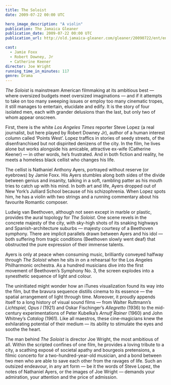 ```yaml
---
title: The Soloist
date: 2009-07-22 00:00 UTC

hero_image_description: "A violin"
publication: The Jamaica Gleaner
publication_date: 2009-07-22 00:00 UTC
publication_url: http://old.jamaica-gleaner.com/gleaner/20090722/ent/ent4.html

cast:
  - Jamie Foxx
  - Robert Downey, Jr
  - Catherine Keener
director: Joe Wright
running_time_in_minutes: 117
genre: Drama
---
```


*The Soloist* is mainstream American filmmaking at its ambitious best — where
oversized budgets meet oversized imaginations — and if it attempts to take on
too many sweeping issues or employ too many cinematic tropes, it still manages
to entertain, elucidate and edify. It is the story of four isolated men, each
with grander delusions than the last, but only two of whom appear onscreen.

First, there is the white *Los Angeles Times* reporter Steve Lopez (a real
journalist, but here played by Robert Downey Jr), author of a human interest
column called ‘Points West’. Lopez traffics in stories of seedy streets, of the
disenfranchised but not dispirited denizens of the city. In the film, he lives
alone but works alongside his amicable, attractive ex-wife (Catherine Keener) —
in other words, he’s frustrated. And in both fiction and reality, he meets a
homeless black cellist who changes his life.

The cellist is Nathaniel Anthony Ayers, portrayed without reserve (or eyebrows)
by Jamie Foxx. His Ayers stumbles along both sides of the divide between genius
and insanity, talking in a soft, rambling patter as his mouth tries to catch up
with his mind. In both art and life, Ayers dropped out of New York’s Julliard
School because of his schizophrenia. When Lopez spots him, he has a violin with
two strings and a running commentary about his favourite Romantic composer.

Ludwig van Beethoven, although not seen except in marble or plastic, provides
the aural topology for *The Soloist*. One scene revels in the concrete majesty
of the city, with sky-high shots of its snaking highways and
Spanish-architecture suburbs — majesty courtesy of a Beethoven symphony. There
are implicit parallels drawn between Ayers and his idol — both suffering from
tragic conditions (Beethoven slowly went deaf) that obstructed the pure
expression of their immense talents.

Ayers is only at peace when consuming music, brilliantly conveyed halfway
through *The Soloist* when he sits in on a rehearsal for the Los Angeles
Philharmonic orchestra. As a hundred musicians dive into the first movement of
Beethoven’s Symphony No. 3, the screen explodes into a synesthetic sequence of
light and colour.

The uninitiated might wonder how an iTunes visualization found its way into the
film, but the bravura sequence distills cinema to its essence — the spatial
arrangement of light through time. Moreover, it proudly appends itself to a long
history of visual sound films — from Walter Ruttmann’s *Lichtspiel, Opus I*
(1921) and Oskar Fischinger’s *Allegretto* (1936) to the mid-century
experimentations of Peter Kubelka’s *Arnulf Rainer* (1960) and John Whitney’s
*Catalog* (1961). Like all maestros, these cine-magicians knew the exhilarating
potential of their medium — its ability to stimulate the eyes and soothe the
heart.

The man behind *The Soloist* is director Joe Wright, the most ambitious of all.
Within the scripted confines of one film, he provides a loving tribute to a
city, a scathing exposé of societal apathy and bourgeois pretensions, a filmic
concerto for a two-hundred-year-old musician, and a bond between two men who are
able to save each other from the ravages of life. Such an outsized endeavour, in
any art form — be it the words of Steve Lopez, the notes of Nathaniel Ayers, or
the images of Joe Wright — demands your admiration, your attention and the price
of admission.
